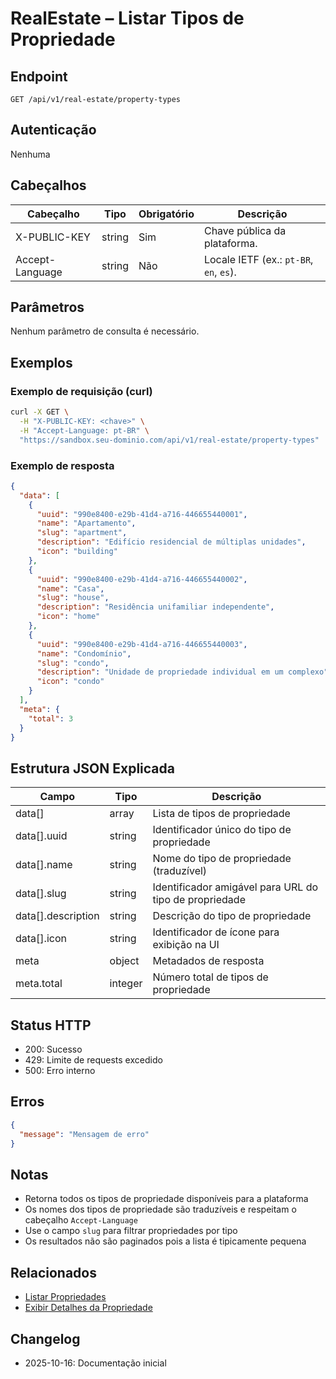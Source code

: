 # RealEstate – Listar Tipos de Propriedade

## Endpoint

```
GET /api/v1/real-estate/property-types
```

## Autenticação

Nenhuma

## Cabeçalhos

| Cabeçalho          | Tipo     | Obrigatório | Descrição |
| ------------------ | -------- | ----------- | --------- |
| X-PUBLIC-KEY       | string   | Sim         | Chave pública da plataforma. |
| Accept-Language    | string   | Não         | Locale IETF (ex.: `pt-BR`, `en`, `es`). |

## Parâmetros

Nenhum parâmetro de consulta é necessário.

## Exemplos

### Exemplo de requisição (curl)

```bash
curl -X GET \
  -H "X-PUBLIC-KEY: <chave>" \
  -H "Accept-Language: pt-BR" \
  "https://sandbox.seu-dominio.com/api/v1/real-estate/property-types"
```

### Exemplo de resposta

```json
{
  "data": [
    {
      "uuid": "990e8400-e29b-41d4-a716-446655440001",
      "name": "Apartamento",
      "slug": "apartment",
      "description": "Edifício residencial de múltiplas unidades",
      "icon": "building"
    },
    {
      "uuid": "990e8400-e29b-41d4-a716-446655440002",
      "name": "Casa",
      "slug": "house",
      "description": "Residência unifamiliar independente",
      "icon": "home"
    },
    {
      "uuid": "990e8400-e29b-41d4-a716-446655440003",
      "name": "Condomínio",
      "slug": "condo",
      "description": "Unidade de propriedade individual em um complexo",
      "icon": "condo"
    }
  ],
  "meta": {
    "total": 3
  }
}
```

## Estrutura JSON Explicada

| Campo        | Tipo     | Descrição |
| ------------ | -------- | --------- |
| data[] | array | Lista de tipos de propriedade |
| data[].uuid | string | Identificador único do tipo de propriedade |
| data[].name | string | Nome do tipo de propriedade (traduzível) |
| data[].slug | string | Identificador amigável para URL do tipo de propriedade |
| data[].description | string | Descrição do tipo de propriedade |
| data[].icon | string | Identificador de ícone para exibição na UI |
| meta | object | Metadados de resposta |
| meta.total | integer | Número total de tipos de propriedade |

## Status HTTP

- 200: Sucesso
- 429: Limite de requests excedido
- 500: Erro interno

## Erros

```json
{
  "message": "Mensagem de erro"
}
```

## Notas

- Retorna todos os tipos de propriedade disponíveis para a plataforma
- Os nomes dos tipos de propriedade são traduzíveis e respeitam o cabeçalho `Accept-Language`
- Use o campo `slug` para filtrar propriedades por tipo
- Os resultados não são paginados pois a lista é tipicamente pequena

## Relacionados

- [Listar Propriedades](PropertyIndex.md)
- [Exibir Detalhes da Propriedade](PropertyShow.md)

## Changelog

- 2025-10-16: Documentação inicial
